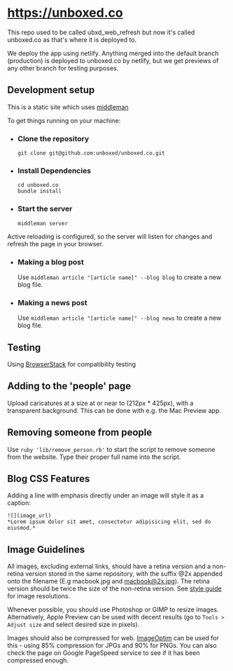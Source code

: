 # https://unboxed.co

This repo used to be called ubxd_web_refresh but now it's called unboxed.co as
that's where it is deployed to.

We deploy the app using netlify.  Anything merged into the default branch
(production) is deployed to unboxed.co by netlify, but we get previews of any
other branch for testing purposes.

## Development setup

This is a static site which uses [middleman](https://github.com/middleman/middleman)

To get things running on your machine:

* ### Clone the repository

  ```
  git clone git@github.com:unboxed/unboxed.co.git
  ```

* ### Install Dependencies

  ```
  cd unboxed.co
  bundle install
  ```

* ### Start the server

  ```
  middleman server
  ```

Active reloading is configured, so the server will listen for changes and refresh the page in your browser.

* ### Making a blog post

  Use `middleman article "[article name]" --blog blog` to create a new blog file.

* ### Making a news post

  Use `middleman article "[article name]" --blog news` to create a new blog file.

## Testing

Using [BrowserStack](https://www.browserstack.com) for compatibility testing

## Adding to the 'people' page

Upload caricatures at a size at or near to (212px * 425px), with a transparent background. This can be done with e.g. the Mac Preview app.

## Removing someone from people

Use `ruby 'lib/remove_person.rb'` to start the script to remove someone from the website. Type their proper full name into the script.

## Blog CSS Features

Adding a line with emphasis directly under an image will style it as a caption:

```
![](image_url)
*Lorem ipsum dolor sit amet, consectetur adipisicing elit, sed do eiusmod.*
```

## Image Guidelines

All images, excluding external links, should have a retina version and a
non-retina version stored in the same repository, with the suffix @2x
appended onto the filename (E.g macbook.jpg and macbook@2x.jpg). The
retina version should be twice the size of the non-retina version. See
[style guide](https://unboxed.co/style-guide) for image resolutions.

Whenever possible, you should use Photoshop or GIMP to resize images. 
Alternatively, Apple Preview can be used with decent results
(go to `Tools > Adjust size` and select desired size in pixels).

Images should also be compressed for web.
[ImageOptim](https://imageoptim.com/mac) can be used for this - using
85% compression for JPGs and 90% for PNGs. You can also check the page
on Google PageSpeed service to see if it has been compressed enough.
